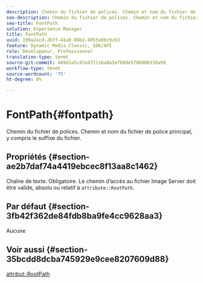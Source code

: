```yaml
---
description: Chemin du fichier de polices. Chemin et nom du fichier de police principal, y compris le suffixe du fichier.
seo-description: Chemin du fichier de polices. Chemin et nom du fichier de police principal, y compris le suffixe du fichier.
seo-title: FontPath
solution: Experience Manager
title: FontPath
uuid: 199a2acd-2b7f-41a0-88b2-4955a9bc9c63
feature: Dynamic Media Classic, SDK/API
role: Développeur, Professionnel
translation-type: tm+mt
source-git-commit: 469d1a5c43a972116a8a2efb0de5708800130a99
workflow-type: tm+mt
source-wordcount: '75'
ht-degree: 8%

---
```



# FontPath{#fontpath}

Chemin du fichier de polices. Chemin et nom du fichier de police principal, y compris le suffixe du fichier.

## Propriétés {#section-ae2b7daf74a4419ebcec8f13aa8c1462}

Chaîne de texte. Obligatoire. Le chemin d’accès au fichier Image Server doit être valide, absolu ou relatif à `attribute::RootPath`.

## Par défaut {#section-3fb42f362de84fdb8ba9fe4cc9628aa3}

Aucune

## Voir aussi {#section-35bcdd8dcba745929e9cee8207609d88}

[attribut::RootPath](/help/aem-is-ir-api/is-api/image-catalog/image-serving-api-ref/c-image-catalog-reference/c-attributes-reference/r-rootpath.md)
